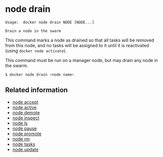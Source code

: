 <!--[metadata]>
+++
title = "node drain"
description = "The node drain command description and usage"
keywords = ["node, drain"]
[menu.main]
parent = "smn_cli"
+++
<![end-metadata]-->

# node drain

    Usage:  docker node drain NODE [NODE...]

    Drain a node in the swarm

This command marks a node as drained so that all tasks will be removed
from this node, and no tasks will be assigned to it until it is
reactivated (using `docker node activate`).

This command must be run on a manager node, but may drain any node in
the swarm.

```bash
$ docker node drain <node name>
```

## Related information

* [node accept](node_accept.md)
* [node active](node_activate.md)
* [node demote](node_demote.md)
* [node inspect](node_inspect.md)
* [node ls](node_ls.md)
* [node pause](node_pause.md)
* [node promote](node_promote.md)
* [node rm](node_rm.md)
* [node tasks](node_tasks.md)
* [node update](node_update.md)
